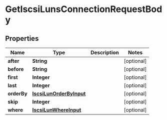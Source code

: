 

# GetIscsiLunsConnectionRequestBody


## Properties

Name | Type | Description | Notes
------------ | ------------- | ------------- | -------------
**after** | **String** |  |  [optional]
**before** | **String** |  |  [optional]
**first** | **Integer** |  |  [optional]
**last** | **Integer** |  |  [optional]
**orderBy** | [**IscsiLunOrderByInput**](IscsiLunOrderByInput.md) |  |  [optional]
**skip** | **Integer** |  |  [optional]
**where** | [**IscsiLunWhereInput**](IscsiLunWhereInput.md) |  |  [optional]




